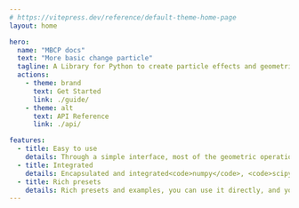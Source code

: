 ```yaml
---
# https://vitepress.dev/reference/default-theme-home-page
layout: home

hero:
  name: "MBCP docs"
  text: "More basic change particle"
  tagline: A Library for Python to create particle effects and geometric figures
  actions:
    - theme: brand
      text: Get Started
      link: ./guide/
    - theme: alt
      text: API Reference
      link: ./api/

features:
  - title: Easy to use
    details: Through a simple interface, most of the geometric operations and particle production requirements have been achieved
  - title: Integrated
    details: Encapsulated and integrated<code>numpy</code>, <code>scipy</code> and <code>sympy</code>, making script writing as simple as using Geogebra
  - title: Rich presets
    details: Rich presets and examples, you can use it directly, and you can also customize the parameters to create your own effects
---
```

